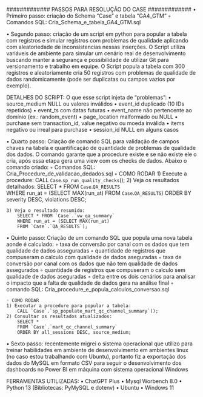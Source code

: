 ############# PASSOS PARA RESOLUÇÃO DO CASE #############
• Primeiro passo: criação do Schema “Case” e tabela “GA4_GTM”
    ◦ Comandos SQL: Cria_Schema_e_tabela_GA4_GTM.sql	

• Segundo passo: criação de um script em python para popular a tabela com registros e simular registros com problemas de qualidade aplicando com aleatoriedade de inconsistencias nessas inserções. O Script utiliza variáveis de ambiente para simular um cenário real de desenvolvimento buscando manter a segurança e possibilidade de utilizar Git para versionamento e trabalho em equipe. 
O Script popula a tabela com 300 registros e aleatoriamente cria 50 registros com problemas de qualidade de dados randomicamente (pode ser duplicatas ou campos vazios por exemplo).

DETALHES DO SCRIPT: O que esse script injeta de “problemas”:
    • source_medium NULL ou valores inválidos
    • event_id duplicado (10 IDs repetidos)
    • event_ts com datas futuras
    • event_name não pertencente ao domínio (ex.: random_event)
    • page_location malformado ou NULL
    • purchase sem transaction_id, value negativo ou moeda inválida
    • items negativo ou irreal para purchase
    • session_id NULL em alguns casos

• Quarto passo: Criação de comando SQL para validação de campos chaves na tabela e quantificação de quantidade de problemas de qualidade dos dados. O comando garante que a procedure existe e se não existe ele o cria, após essa etapa gera uma view com os checks de dados. Abaixo o comando criado:
    ◦ Comandos SQL: Cria_Procedure_de_validacao_dedados.sql
    ◦ COMO RODAR
    1) Execute a procedure: 
        CALL `Case`.`sp_run_quality_checks`();
	2) Veja os resultados detalhados: 
        SELECT * FROM `Case`.`QA_RESULTS`			
        WHERE run_at = (SELECT MAX(run_at) 
        FROM `Case`.`QA_RESULTS`) 
        ORDER BY severity DESC, violations DESC;

	3) Veja o resultado resumido: 
        SELECT * FROM `Case`.`vw_qa_summary` 
        WHERE run_at = (SELECT MAX(run_at) 
        FROM `Case`.`QA_RESULTS`);

• Quinto passo: Criação de um comando SQL que popula uma nova tabela aonde é calculado:
    ◦ taxa de conversão por canal com os dados que tem qualidade de dados asseguradas 
    ◦ quantidade de registros que compuseram o calculo com qualidade de dados aseguradas
    ◦ taxa de conversão por canal com os dados que não tem qualidade de dados assegurados
    ◦ quantidade de registros que compuseram o calculo sem qualidade de dados aseguradas
    ◦ delta entre os dois cenários para analisar o impacto que a falta de qualidade de dados gera na análise final
    ◦ comando SQL: Cria_procedure_e_popula_calculos_conversao.sql 

    ◦ COMO RODAR
    1) Executar a procedure para popular a tabela:
        CALL `Case`.`sp_populate_mart_qc_channel_summary`();
    2) Consultar os resultados atualizados:
        SELECT *
        FROM `Case`.`mart_qc_channel_summary`
        ORDER BY all_sessions DESC, source_medium;

• Sexto passo: recentemente migrei o sistema operacional que utilizo para treinar habilidades em ambiente de desenvolvimento em ambientes linux (no caso estou trabalhando com Ubuntu), portanto fiz a exportação dos dados do MySQL em formato CSV para seguir o desenvolvimento dos dashboards no Power BI em máquina com sistema operacional Windows

FERRAMENTAS UTILIZADAS:
    • ChatGPT Plus
    • Mysql Worbench 8.0
    • Python 13 (Bibliotecas: PyMySQL e dotenv)
    • Ubuntu 
    • Windows 11

